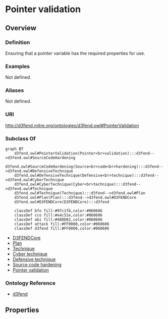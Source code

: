 # Pointer validation

## Overview

### Definition
Ensuring that a pointer variable has the required properties for use.

### Examples
Not defined.

### Aliases
Not defined.

### URI
http://d3fend.mitre.org/ontologies/d3fend.owl#PointerValidation

### Subclass Of
```mermaid
graph BT
    d3fend.owl#PointerValidation(Pointer<br>validation):::d3fend-->d3fend.owl#SourceCodeHardening
    d3fend.owl#SourceCodeHardening(Source<br>code<br>hardening):::d3fend-->d3fend.owl#DefensiveTechnique
    d3fend.owl#DefensiveTechnique(Defensive<br>technique):::d3fend-->d3fend.owl#CyberTechnique
    d3fend.owl#CyberTechnique(Cyber<br>technique):::d3fend-->d3fend.owl#Technique
    d3fend.owl#Technique(Technique):::d3fend-->d3fend.owl#Plan
    d3fend.owl#Plan(Plan):::d3fend-->d3fend.owl#D3FENDCore
    d3fend.owl#D3FENDCore(D3FENDCore):::d3fend
    
    classDef bfo fill:#97c1fb,color:#060606
    classDef cco fill:#e4c51e,color:#060606
    classDef abi fill:#48DD82,color:#060606
    classDef attack fill:#FF0000,color:#060606
    classDef d3fend fill:#FF0000,color:#060606
```

- [D3FENDCore](/docs/ontology/reference/model/D3FENDCore/D3FENDCore.md)
- [Plan](/docs/ontology/reference/model/D3FENDCore/Plan/Plan.md)
- [Technique](/docs/ontology/reference/model/D3FENDCore/Plan/Technique/Technique.md)
- [Cyber technique](/docs/ontology/reference/model/D3FENDCore/Plan/Technique/Cyber%20technique/Cyber%20technique.md)
- [Defensive technique](/docs/ontology/reference/model/D3FENDCore/Plan/Technique/Cyber%20technique/Defensive%20technique/Defensive%20technique.md)
- [Source code hardening](/docs/ontology/reference/model/D3FENDCore/Plan/Technique/Cyber%20technique/Defensive%20technique/Source%20code%20hardening/Source%20code%20hardening.md)
- [Pointer validation](/docs/ontology/reference/model/D3FENDCore/Plan/Technique/Cyber%20technique/Defensive%20technique/Source%20code%20hardening/Pointer%20validation/Pointer%20validation.md)


### Ontology Reference
- [d3fend](http://d3fend.mitre.org/ontologies/d3fend.owl#)

## Properties
